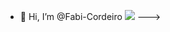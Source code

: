 - 👋 Hi, I’m @Fabi-Cordeiro
![](https://www.google.com/url?sa=i&url=https%3A%2F%2Fdepositphotos.com%2Fbr%2Fvectors%2Fprofessora.html&psig=AOvVaw1tsph4QAUPBoc56uWQkO83&ust=1724928439754000&source=images&cd=vfe&opi=89978449&ved=0CBEQjRxqFwoTCPimyJfBl4gDFQAAAAAdAAAAABAE)
--->

